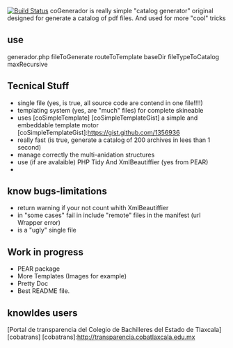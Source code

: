 [![Build Status](https://travis-ci.org/[YOUR_GITHUB_USERNAME]/[YOUR_PROJECT_NAME].png)](https://travis-ci.org/[YOUR_GITHUB_USERNAME]/[YOUR_PROJECT_NAME])
coGenerador is really simple "catalog generator" original designed for generate a catalog of pdf files. And used for more "cool" tricks

use
---
 generador.php fileToGenerate routeToTemplate baseDir fileTypeToCatalog maxRecursive

Tecnical Stuff
--------------
* single file (yes, is true, all source code are contend in one file!!!!)
* templating system (yes, are "much" files) for complete skineable
* uses [coSimpleTemplate] [coSimpleTemplateGist] a simple and embeddable template motor
[coSimpleTemplateGist]:https://gist.github.com/1356936
* really fast (is true, generate a catalog of 200 archives in lees than 1 second)
* manage correctly the multi-anidation structures
* use (if are avalaible) PHP Tidy And XmlBeautiffier (yes from PEAR)
*

know bugs-limitations
---------------------
* return warning if your not count whith XmlBeautiffier
* in "some cases" fail in include "remote" files in the manifest (url Wrapper error)
* is a "ugly" single file

Work in progress
----------------

* PEAR package
* More Templates (Images for example)
* Pretty Doc
* Best README file.


knowldes users
--------------
[Portal de transparencia del Colegio de Bachilleres del Estado de Tlaxcala][cobatrans]
[cobatrans]:http://transparencia.cobatlaxcala.edu.mx


